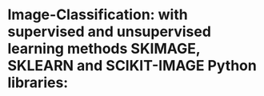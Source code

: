 # Image-Classification: with supervised and unsupervised learning methods SKIMAGE, SKLEARN and SCIKIT-IMAGE Python libraries:

